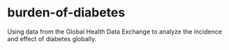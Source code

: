 # burden-of-diabetes
Using data from the Global Health Data Exchange to analyze the incidence and effect of diabetes globally.
